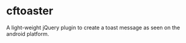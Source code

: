 cftoaster
=========

A light-weight jQuery plugin to create a toast message as seen on the android platform.